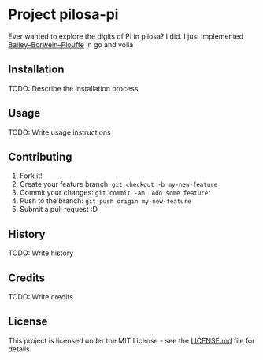 # Project pilosa-pi

Ever wanted to explore the digits of PI in pilosa? I did.  I just implemented [Bailey–Borwein–Plouffe](https://en.wikipedia.org/wiki/Bailey%E2%80%93Borwein%E2%80%93Plouffe_formula) in go and voilà

## Installation

TODO: Describe the installation process

## Usage

TODO: Write usage instructions

## Contributing

1. Fork it!
2. Create your feature branch: `git checkout -b my-new-feature`
3. Commit your changes: `git commit -am 'Add some feature'`
4. Push to the branch: `git push origin my-new-feature`
5. Submit a pull request :D

## History

TODO: Write history

## Credits

TODO: Write credits

## License

This project is licensed under the MIT License - see the [LICENSE.md](LICENSE.md) file for details
